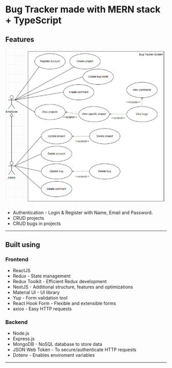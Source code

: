 # Bug Tracker made with MERN stack + TypeScript

## Features

<img src="https://github.com/kristoffergarling/bug-tracker/blob/main/images/bug-tracker.usecases.png" alt="UML diagram"></img>

<ul>
 <li>Authentication - Login & Register with Name, Email and Password.</li>
 <li>CRUD projects</li>
 <li>CRUD bugs in projects</li>
</ul>

<hr>

## Built using

### Frontend

<ul>
 <li>ReactJS</li>
 <li>Redux - State management</li>
 <li>Redux Toolkit - Efficient Redux development</li>
 <li>NextJS - Additional structure, features and optimizations</li>
 <li>Material UI - UI library</li>
 <li>Yup - Form validation tool</li>
 <li>React Hook Form - Flexible and extensible forms</li>
 <li>axios - Easy HTTP requests</li>
</ul>

### Backend

<ul>
 <li>Node.js</li>
 <li>Express.js</li>
 <li>MongoDB - NoSQL database to store data</li>
 <li>JSON Web Token - To secure/authenticate HTTP requests</li>
 <li>Dotenv - Enables enviroment variables</li>
</ul>

<hr>
